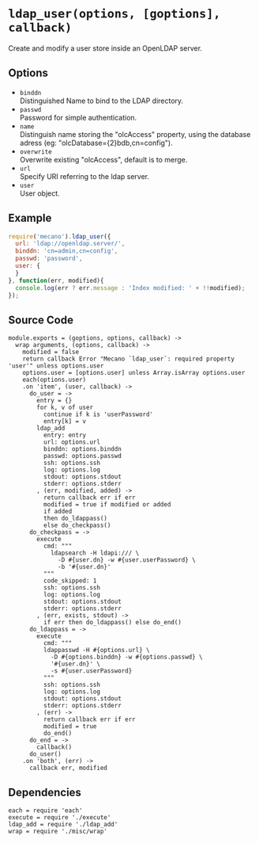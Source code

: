 
# `ldap_user(options, [goptions], callback)`

Create and modify a user store inside an OpenLDAP server.   

## Options

*   `binddn`   
    Distinguished Name to bind to the LDAP directory.   
*   `passwd`   
    Password for simple authentication.   
*   `name`   
    Distinguish name storing the "olcAccess" property, using the database adress
    (eg: "olcDatabase={2}bdb,cn=config").   
*   `overwrite`   
    Overwrite existing "olcAccess", default is to merge.   
*   `url`   
    Specify URI referring to the ldap server.   
*   `user`   
    User object.   

## Example

```js
require('mecano').ldap_user({
  url: 'ldap://openldap.server/',
  binddn: 'cn=admin,cn=config',
  passwd: 'password',
  user: {
  }
}, function(err, modified){
  console.log(err ? err.message : 'Index modified: ' + !!modified);
});
```

## Source Code

    module.exports = (goptions, options, callback) ->
      wrap arguments, (options, callback) ->
        modified = false
        return callback Error "Mecano `ldap_user`: required property 'user'" unless options.user
        options.user = [options.user] unless Array.isArray options.user
        each(options.user)
        .on 'item', (user, callback) ->
          do_user = ->
            entry = {}
            for k, v of user
              continue if k is 'userPassword'
              entry[k] = v
            ldap_add
              entry: entry
              url: options.url
              binddn: options.binddn
              passwd: options.passwd
              ssh: options.ssh
              log: options.log
              stdout: options.stdout
              stderr: options.stderr
            , (err, modified, added) ->
              return callback err if err
              modified = true if modified or added
              if added
              then do_ldappass()
              else do_checkpass()
          do_checkpass = ->
            execute
              cmd: """
                ldapsearch -H ldapi:/// \
                  -D #{user.dn} -w #{user.userPassword} \
                  -b '#{user.dn}'
              """
              code_skipped: 1
              ssh: options.ssh
              log: options.log
              stdout: options.stdout
              stderr: options.stderr
            , (err, exists, stdout) ->
              if err then do_ldappass() else do_end()
          do_ldappass = ->
            execute
              cmd: """
              ldappasswd -H #{options.url} \
                -D #{options.binddn} -w #{options.passwd} \
                '#{user.dn}' \
                -s #{user.userPassword}
              """
              ssh: options.ssh
              log: options.log
              stdout: options.stdout
              stderr: options.stderr
            , (err) ->
              return callback err if err
              modified = true
              do_end()
          do_end = ->
            callback()
          do_user()
        .on 'both', (err) ->
          callback err, modified

## Dependencies

    each = require 'each'
    execute = require './execute'
    ldap_add = require './ldap_add'
    wrap = require './misc/wrap'

[index]: http://www.zytrax.com/books/ldap/apa/indeces.html



